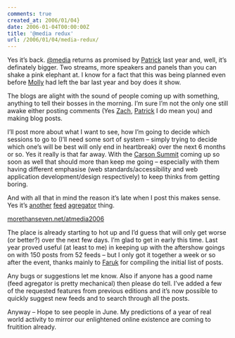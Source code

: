 ```yaml
---
comments: true
created_at: 2006/01/04}
date: 2006-01-04T00:00:00Z
title: '@media redux'
url: /2006/01/04/media-redux/
---
```


<p>
Yes it’s back. <a href="http://vivabit.com/atmedia2006">@media</a> returns as promised by <a href="http://htmldog.com">Patrick</a> last year and, well, it’s definately bigger. Two streams, more speakers and panels than you can shake a pink elephant at. I know for a fact that this was being planned even before <a href="http://molly.com">Molly</a> had left the bar last year and boy does it show.

</p>
<p>
The blogs are alight with the sound of people coming up with something, anything to tell their bosses in the morning. I’m sure I’m not the only one still awake either posting comments (Yes <a href="http://zachinglis.com">Zach</a>, <a href="http://spintered.co.uk">Patrick</a> I do mean you) and making blog posts.

</p>
<p>
I’ll post more about what I want to see, how I’m going to decide which sessions to go to (I’ll need some sort of system – simply trying to decide which one’s will be best will only end in heartbreak) over the next 6 months or so. Yes it really is that far away. With the <a href="http://www.carsonworkshops.com/summit">Carson Summit</a> coming up so soon as well that should more than keep me going – especially with them having different emphasise (web standards/accessibility and web application development/design respectively) to keep thinks from getting boring.

</p>
<p>
And with all that in mind the reason it’s late when I post this makes sense. Yes it’s <a href="http://morethanseven.net/atmedia">another</a> <a href="http://morethanseven.net/dconstruct">feed</a> <a href="http://morethanseven.net/carson">agregator</a> thing.

</p>
<p>
<a href="http://morethanseven.net/atmedia2006">morethanseven.net/atmedia2006</a>

</p>
<p>
The place is already starting to hot up and I’d guess that will only get worse (or better?) over the next few days. I’m glad to get in early this time. Last year proved useful (at least to me) in keeping up with the aftershow goings on with 150 posts from 52 feeds – but I only got it together a week or so after the event, thanks mainly to <a href="http://kurafire.net">Faruk</a> for compiling the initial list of posts.

</p>
<p>
Any bugs or suggestions let me know. Also if anyone has a good name (feed agregator is pretty mechanical) then please do tell. I’ve added a few of the requested features from previous editions and it’s now possible to quickly suggest new feeds and to search through all the posts.

</p>
<p>
Anyway – Hope to see people in June. My predictions of a year of real world activity to mirror our enlightened online existence are coming to fruitition already.

</p>
